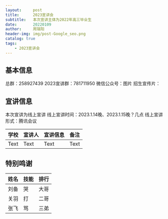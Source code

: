 ```yaml
---
layout:     post
title:      2023宣讲会
subtitle:   本次宣讲主体为2022年高三毕业生
date:       20220109
author:     周瑞阳
header-img: img/post-Google_seo.png
catalog: true
tags:
    - 2023宣讲会
---
```


## 基本信息
总群：258927439
2023宣讲群：781711950
微信公众号：图片
招生宣传片：

## 宣讲信息
本次宣讲为线上宣讲
线上宣讲时间：2023.1.14晚、2023.1.15晚？几点
线上宣讲形式：腾讯会议


学校  | 宣讲人  |  宣讲信息 | 备注  
-------- | -------- | -------- | -------- 
Text     | Text     | Text     | Text    


## 特别鸣谢

姓名|技能|排行
--|--|--
刘备|哭|大哥
关羽|打|二哥
张飞|骂|三弟

